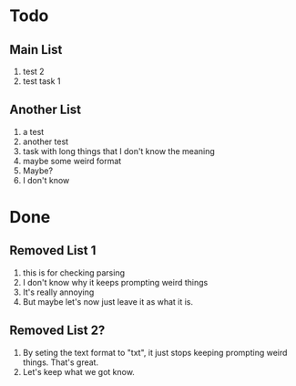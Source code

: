 # Todo
## Main List
1. test 2
2. test task 1
## Another List
1. a test
2. another test
3. task with long things that I don't know the meaning
4. maybe some weird format
5. Maybe?
6. I don't know

# Done
## Removed List 1
1. this is for checking parsing
2. I don't know why it keeps prompting weird things
3. It's really annoying
4. But maybe let's now just leave it as what it is.
## Removed List 2?
1. By seting the text format to "txt", it just stops keeping prompting weird things. That's great.
2. Let's keep what we got know.

